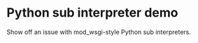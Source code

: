 Python sub interpreter demo
===========================

Show off an issue with mod_wsgi-style Python sub interpreters.
